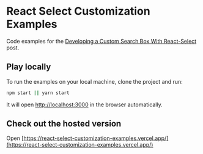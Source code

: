 # React Select Customization Examples

Code examples for the [Developing a Custom Search Box With React-Select](...) post.

## Play locally

To run the examples on your local machine, clone the project and run:

```bash
npm start || yarn start
```

It will open [http://localhost:3000](http://localhost:3000) in the browser automatically.

## Check out the hosted version

Open [https://react-select-customization-examples.vercel.app/](https://react-select-customization-examples.vercel.app/)
